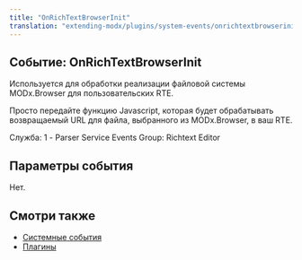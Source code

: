```yaml
---
title: "OnRichTextBrowserInit"
translation: "extending-modx/plugins/system-events/onrichtextbrowserinit"
---
```


## Событие: OnRichTextBrowserInit

Используется для обработки реализации файловой системы MODx.Browser для пользовательских RTE.

Просто передайте функцию Javascript, которая будет обрабатывать возвращаемый URL для файла, выбранного из MODx.Browser, в ваш RTE.

Служба: 1 - Parser Service Events
Group: Richtext Editor

## Параметры события

Нет.

## Смотри также

- [Системные события](extending-modx/plugins/system-events "Системные события")
- [Плагины](extending-modx/plugins "Плагины")
